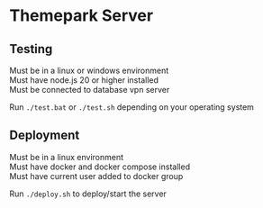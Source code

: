 # Themepark Server

## Testing
Must be in a linux or windows environment \
Must have node.js 20 or higher installed \
Must be connected to database vpn server

Run `./test.bat` or `./test.sh` depending on your operating system

## Deployment
Must be in a linux environment \
Must have docker and docker compose installed \
Must have current user added to docker group

Run `./deploy.sh` to deploy/start the server